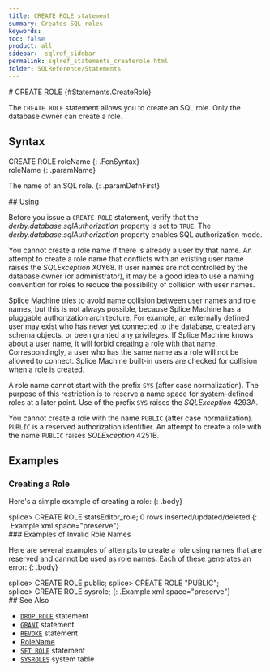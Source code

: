 ```yaml
---
title: CREATE ROLE statement
summary: Creates SQL roles
keywords:
toc: false
product: all
sidebar:  sqlref_sidebar
permalink: sqlref_statements_createrole.html
folder: SQLReference/Statements
---
```

<section>
<div class="TopicContent" data-swiftype-index="true" markdown="1">
# CREATE ROLE   {#Statements.CreateRole}

The `CREATE ROLE` statement allows you to create an SQL role. Only the
database owner can create a role.

## Syntax

<div class="fcnWrapperWide" markdown="1">
    CREATE ROLE roleName
{: .FcnSyntax}

</div>
<div class="paramList" markdown="1">
roleName
{: .paramName}

The name of an SQL role.
{: .paramDefnFirst}

</div>
## Using

Before you issue a `CREATE ROLE` statement, verify that the
*derby.database.sqlAuthorization* property is set to `TRUE`. The
*derby.database.sqlAuthorization* property enables SQL authorization
mode.

You cannot create a role name if there is already a user by that name.
An attempt to create a role name that conflicts with an existing user
name raises the *SQLException* X0Y68. If user names are not controlled
by the database owner (or administrator), it may be a good idea to use a
naming convention for roles to reduce the possibility of collision with
user names.

Splice Machine tries to avoid name collision between user names and role
names, but this is not always possible, because Splice Machine has a
pluggable authorization architecture. For example, an externally defined
user may exist who has never yet connected to the database, created any
schema objects, or been granted any privileges. If Splice Machine knows
about a user name, it will forbid creating a role with that name.
Correspondingly, a user who has the same name as a role will not be
allowed to connect. Splice Machine built-in users are checked for
collision when a role is created.

A role name cannot start with the prefix `SYS` (after case
normalization). The purpose of this restriction is to reserve a name
space for system-defined roles at a later point. Use of the prefix `SYS`
raises the *SQLException* 4293A.

You cannot create a role with the name `PUBLIC` (after case
normalization). `PUBLIC` is a reserved authorization identifier. An
attempt to create a role with the name `PUBLIC` raises *SQLException*
4251B.

## Examples

### Creating a Role

Here's a simple example of creating a role:
{: .body}

<div class="preWrapper" markdown="1">
    splice> CREATE ROLE statsEditor_role;
    0 rows inserted/updated/deleted
{: .Example xml:space="preserve"}

</div>
### Examples of Invalid Role Names

Here are several examples of attempts to create a role using names that
are reserved and cannot be used as role names. Each of these generates
an error:
{: .body}

<div class="preWrapper" markdown="1">
    splice> CREATE ROLE public;
    splice> CREATE ROLE "PUBLIC";
    splice> CREATE ROLE sysrole;
{: .Example xml:space="preserve"}

</div>
## See Also

* [`DROP_ROLE`](sqlref_statements_droprole.html) statement
* [`GRANT`](sqlref_statements_grant.html) statement
* [`REVOKE`](sqlref_statements_revoke.html) statement
* [RoleName](sqlref_identifiers_types.html#RoleName)
* [`SET ROLE`](sqlref_statements_setrole.html) statement
* [`SYSROLES`](sqlref_systables_sysroles.html) system table

</div>
</section>

